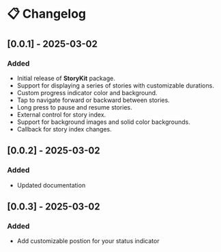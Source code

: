 # 📋 Changelog

## [0.0.1] - 2025-03-02
### Added
- Initial release of **StoryKit** package.
- Support for displaying a series of stories with customizable durations.
- Custom progress indicator color and background.
- Tap to navigate forward or backward between stories.
- Long press to pause and resume stories.
- External control for story index.
- Support for background images and solid color backgrounds.
- Callback for story index changes.


## [0.0.2] - 2025-03-02
### Added
- Updated documentation



## [0.0.3] - 2025-03-02
### Added
- Add customizable postion for your status indicator